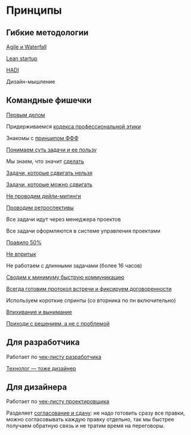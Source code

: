 # Принципы

## Гибкие методологии 

[Agile и Waterfall](./agile.md)

[Lean startup](./leanStartup.md)

[HADI](./hadi.md)

Дизайн-мышление

## Командные фишечки

[Первым делом](./firstOfAll.md)

Придерживаемся [кодекса профессиональной этики](https://bureau.ru/bb/soviet/20140623/)

Знакомы с [принципом ФФФ](https://bureau.ru/about/fff/)

[Понимаем суть задачи и ее пользу](../develop/dor.md)

Мы знаем, что значит [сделать](https://bureau.ru/books/fff/demo/4)

[Задачи, которые сдвигать нельзя](./dontMove.md)

[Задачи, которые можно сдвигать](./move.md)

[Не проводим дейли-митинги](./dailyMeeting.md)

[Проводим ретроспективы](./retrospective.md)

Все задачи идут через менеджера проектов

Все задачи оформляются в системе управления проектами

[Правило 50%](./50.md)

[Не впритык](https://bureau.ru/bb/soviet/20130909/)

Не работаем с длинными задачами (более 16 часов)

[Сводим к минимуму быструю коммуникацию](./fastCommunication.md)

[Всегда готовим протокол встречи и фиксируем договоренности](./protocol.md)

Используем короткие спринты (со вторника по пн включительно)

[Впихивание и вынимание](./shovingInAndOut.md)

[Приходи с решением, а не с проблемой](./comeWithASolution.md)

## Для разработчика

Работает по [чек-листу разработчика](../develop/developersChecklist.md)

[Технолог — тоже дизайнер](https://vimeo.com/34066658)

## Для дизайнера

Работает по [чек-листу проектировщика](../design/checklist.md)

Разделяет [согласование и сдачу](https://youtu.be/WIFG_yQMCz8): не надо готовить сразу все правки, можно согласовывать каждую правку отдельно, так мы быстрее получаем обратную связь и не тратим время на переговоры.